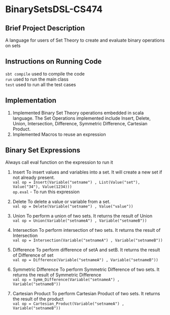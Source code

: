 # BinarySetsDSL-CS474

## Brief Project Description
A language for users of Set Theory to create and evaluate binary operations on sets

## Instructions on Running Code
`sbt compile` used to compile the code<br>
`run` used to run the main class<br>
`test` used to run all the test cases

## Implementation
1. Implemented Binary Set Theory operations embedded in scala language. The Set Operations implemented include Insert, Delete, Union, Intersection, Difference, Symmetric Difference, Cartesian Product.
2. Implemented Macros to reuse an expression

## Binary Set Expressions
Always call eval function on the expression to run it<br>
1. Insert
   To insert values and variables into a set. It will create a new set if not already present.<br>
   `val op = Insert(Variable("setname") , List(Value("set"), Value("34"), Value(1234)))` <br>
   `op.eval` - To run this expression

2. Delete
   To delete a value or variable from a set. <br>
   `val op = Delete(Variable("setname") , Value("value"))` <br>

3. Union
   To perform a union of two sets. It returns the result of Union <br>
   `val op = Union(Variable("setnameA") , Variable("setnameB"))` <br>

4. Intersection
   To perform intersection of two sets. It returns the result of Intersection <br>
   `val op = Intersection(Variable("setnameA") , Variable("setnameB"))` <br>

5. Difference
   To perform difference of setA and setB. It returns the result of Difference of set <br>
   `val op = Difference(Variable("setnameA") , Variable("setnameB"))` <br>

6. Symmetric Difference
   To perform Symmetric Difference of two sets. It returns the result of Symmetric Difference <br>
   `val op = Symm_Difference(Variable("setnameA") , Variable("setnameB"))` <br>

7. Cartesian Product
   To perform Cartesian Product of two sets. It returns the result of the product <br>
   `val op = Cartesian_Product(Variable("setnameA") , Variable("setnameB"))` <br>

